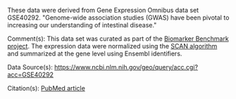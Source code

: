 These data were derived from Gene Expression Omnibus data set GSE40292. "Genome-wide association studies (GWAS) have been pivotal to increasing our understanding of intestinal disease."

Comment(s): This data set was curated as part of the [Biomarker Benchmark project](https://osf.io/ssk3t/). The expression data were normalized using the [SCAN algorithm](https://bioconductor.org/packages/release/bioc/html/SCAN.UPC.html) and summarized at the gene level using Ensembl identifiers.

Data Source(s): https://www.ncbi.nlm.nih.gov/geo/query/acc.cgi?acc=GSE40292

Citation(s): [PubMed article](https://www.ncbi.nlm.nih.gov/pubmed/23474282)
